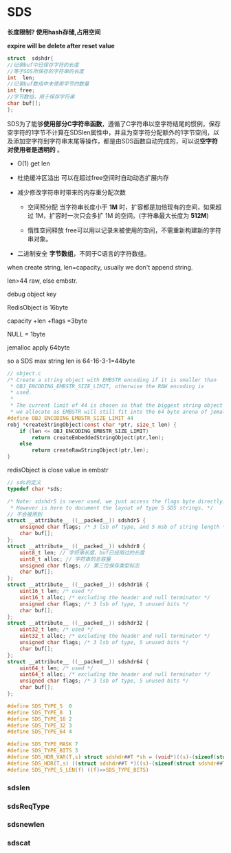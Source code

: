 # SDS



**长度限制? 使用hash存储,占用空间**

**expire will be delete after reset value**


```c
struct  sdshdr{
//记录buf中已保存字符的长度
//等于SDS所保存的字符串的长度
int  len;
//记录buf数组中未使用字节的数量
int free;
//字节数组，用于保存字符串
char buf[];
};
```

SDS为了能够**使用部分C字符串函数**，遵循了C字符串以空字符结尾的惯例，保存空字符的1字节不计算在SDSlen属性中，并且为空字符分配额外的1字节空间，以及添加空字符到字符串末尾等操作，都是由SDS函数自动完成的，可以说**空字符对使用者是透明的** 。

- O(1) get len

- 杜绝缓冲区溢出 可以在超过free空间时自动动态扩展内存

- 减少修改字符串时带来的内存重分配次数

    -  空间预分配 当字符串长度小于 **1M** 时，扩容都是加倍现有的空间，如果超过 1M，扩容时一次只会多扩 1M 的空间。(字符串最大长度为 **512M**)

    -  惰性空间释放 free可以用以记录未被使用的空间，不需重新构建新的字符串对象。

- 二进制安全 **字节数组**，不同于C语言的字符数组。



when create string, len=capacity, usually we don't append string.

len>44 raw, else embstr.

debug object key

RedisObject is 16byte

capacity +len +flags =3byte

NULL = 1byte

jemalloc apply 64byte

so a SDS max string len is 64-16-3-1=44byte

```c
// object.c
/* Create a string object with EMBSTR encoding if it is smaller than
 * OBJ_ENCODING_EMBSTR_SIZE_LIMIT, otherwise the RAW encoding is
 * used.
 *
 * The current limit of 44 is chosen so that the biggest string object
 * we allocate as EMBSTR will still fit into the 64 byte arena of jemalloc. */
#define OBJ_ENCODING_EMBSTR_SIZE_LIMIT 44
robj *createStringObject(const char *ptr, size_t len) {
    if (len <= OBJ_ENCODING_EMBSTR_SIZE_LIMIT)
        return createEmbeddedStringObject(ptr,len);
    else
        return createRawStringObject(ptr,len);
}
```



redisObject is close value in embstr




```c
// sds的定义
typedef char *sds;

/* Note: sdshdr5 is never used, we just access the flags byte directly.
 * However is here to document the layout of type 5 SDS strings. */
// 不会被用到
struct __attribute__ ((__packed__)) sdshdr5 {
    unsigned char flags; /* 3 lsb of type, and 5 msb of string length */
    char buf[];
};
struct __attribute__ ((__packed__)) sdshdr8 {
    uint8_t len; // 字符串长度，buf已经用过的长度
    uint8_t alloc; // 字符串的总容量
    unsigned char flags; // 第三位保存类型标志
    char buf[];
};
struct __attribute__ ((__packed__)) sdshdr16 {
    uint16_t len; /* used */
    uint16_t alloc; /* excluding the header and null terminator */
    unsigned char flags; /* 3 lsb of type, 5 unused bits */
    char buf[];
};
struct __attribute__ ((__packed__)) sdshdr32 {
    uint32_t len; /* used */
    uint32_t alloc; /* excluding the header and null terminator */
    unsigned char flags; /* 3 lsb of type, 5 unused bits */
    char buf[];
};
struct __attribute__ ((__packed__)) sdshdr64 {
    uint64_t len; /* used */
    uint64_t alloc; /* excluding the header and null terminator */
    unsigned char flags; /* 3 lsb of type, 5 unused bits */
    char buf[];
};

```







```c
#define SDS_TYPE_5  0
#define SDS_TYPE_8  1
#define SDS_TYPE_16 2
#define SDS_TYPE_32 3
#define SDS_TYPE_64 4

#define SDS_TYPE_MASK 7
#define SDS_TYPE_BITS 3
#define SDS_HDR_VAR(T,s) struct sdshdr##T *sh = (void*)((s)-(sizeof(struct sdshdr##T)));
#define SDS_HDR(T,s) ((struct sdshdr##T *)((s)-(sizeof(struct sdshdr##T))))
#define SDS_TYPE_5_LEN(f) ((f)>>SDS_TYPE_BITS)
```



### sdslen



### sdsReqType



### sdsnewlen



### sdscat